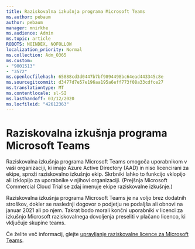 ```yaml
---
title: Raziskovalna izkušnja programa Microsoft Teams
ms.author: pebaum
author: pebaum
manager: mnirkhe
ms.audience: Admin
ms.topic: article
ROBOTS: NOINDEX, NOFOLLOW
localization_priority: Normal
ms.collection: Adm_O365
ms.custom:
- "9001513"
- "3572"
ms.openlocfilehash: 65888cd3d0447b7bf9894498bc64ead443345c8e
ms.sourcegitcommit: d3477d7e57e196aa195a6eff773f08a33cdfce27
ms.translationtype: MT
ms.contentlocale: sl-SI
ms.lasthandoff: 03/12/2020
ms.locfileid: "42612363"
---
```

# <a name="microsoft-teams-exploratory-experience"></a>Raziskovalna izkušnja programa Microsoft Teams

Raziskovalna izkušnja programa Microsoft Teams omogoča uporabnikom v vaši organizaciji, ki imajo Azure Active Directory (AAD) in niso licencirani za ekipe, sproži raziskovalno izkušnjo ekip. Skrbniki lahko to funkcijo vklopijo ali izklopijo za uporabnike v njihovi organizaciji. (Prejšnja Microsoft Commercial Cloud Trial se zdaj imenuje ekipe raziskovalne izkušnje.)

Raziskovalna izkušnja programa Microsoft Teams je na voljo brez dodatnih stroškov, dokler se naslednji dogovor o podjetju ne podaljša ali obnovi na januar 2021 ali po njem. Takrat bodo morali končni uporabniki v licenci za izkušnjo Microsoft raziskovalnega dovoljenja preseliti v plačano licenco, ki vključuje skupine teams.

Če želite več informacij, glejte [upravljanje raziskovalne licence za Microsoft Teams](https://docs.microsoft.com/microsoftteams/teams-exploratory/).
